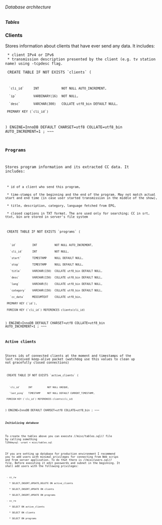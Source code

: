 ###### Database architecture

##### Tables

### Clients

Stores information about clients that have ever send any data. It
includes:

` * client IPv4 or IPv6`\
` * transmission description presented by the client (e.g. tv station name) using -tcpdesc flag.`

<code sql> CREATE TABLE IF NOT EXISTS \`clients\` (

``   `cli_id`     INT            NOT NULL AUTO_INCREMENT, ``\
``   `ip`         VARBINARY(16)  NOT NULL, ``\
``   `desc`       VARCHAR(300)   COLLATE utf8_bin DEFAULT NULL, ``\
``  PRIMARY KEY (`cli_id`) ``

) ENGINE=InnoDB DEFAULT CHARSET=utf8 COLLATE=utf8\_bin AUTO\_INCREMENT=1
; ~~~

### Programs

Stores program information and its extracted CC data. It includes:

` * id of a client who send this program,`\
` * time-stamps of the beginning and the end of the program. May not match actual start and end time (in case user started transmission in the middle of the show),`\
` * title, description, category, language fetched from EPG,`\
` * closed captions in TXT format. The are used only for searching; CC in srt, ttxt, bin are stored in server's file system`

<code sql> CREATE TABLE IF NOT EXISTS \`programs\` (

``    `id`          INT           NOT NULL AUTO_INCREMENT, ``\
``    `cli_id`      INT           NOT NULL, ``\
``    `start`       TIMESTAMP     NULL DEFAULT NULL, ``\
``    `stop`        TIMESTAMP     NULL DEFAULT NULL, ``\
``    `title`       VARCHAR(150)  COLLATE utf8_bin DEFAULT NULL, ``\
``    `desc`        VARCHAR(150)  COLLATE utf8_bin DEFAULT NULL, ``\
``    `lang`        VARCHAR(5)    COLLATE utf8_bin DEFAULT NULL, ``\
``    `category`    VARCHAR(150)  COLLATE utf8_bin DEFAULT NULL, ``\
``    `cc_data`     MEDIUMTEXT    COLLATE utf8_bin, ``\
``  PRIMARY KEY (`id`), ``\
``  FOREIGN KEY (`cli_id`) REFERENCES clients(cli_id) ``

) ENGINE=InnoDB DEFAULT CHARSET=utf8 COLLATE=utf8\_bin AUTO\_INCREMENT=1
; ~~~

### Active clients

Stores ids of connected clients at the moment and timestamps of the last
received keep-alive packet (watchdog use this values to clean up not
gracefully closed connections)

<code sql> CREATE TABLE IF NOT EXISTS \`active\_clients\` (

``    `cli_id`      INT           NOT NULL UNIQUE, ``\
``    `last_ping`   TIMESTAMP     NOT NULL DEFAULT CURRENT_TIMESTAMP, ``\
``  FOREIGN KEY (`cli_id`) REFERENCES clients(cli_id) ``

) ENGINE=InnoDB DEFAULT CHARSET=utf8 COLLATE=utf8\_bin ; ~~~

##### Initializing database

To create the tables above you can execute //misc/tables.sql// file by
calling something like`mysql -uroot < misc/tables.sql`

If you are setting up database for production environment I recommend
you to add users with minimal privileges for connecting from Web scrips
and from server application. To do that there is //misc/users.sql//
file. Before executing it edit passwords and subnet in the beginning. It
shall add users with the following privileges:

` - cc_rw`\
`   * SELECT,INSERT,UPDATE,DELETE ON active_clients`\
`   * SELECT,INSERT,UPDATE ON clients`\
`   * SELECT,INSERT,UPDATE ON programs`\
` - cc_ro`\
`   * SELECT ON active_clients`\
`   * SELECT ON clients`\
`   * SELECT ON programs`
